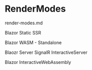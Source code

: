 # RenderModes

render-modes.md

Blazor Static SSR

Blazor WASM - Standalone

Blaozr Server SignalR InteractiveServer

Blazor InteractiveWebAssembly